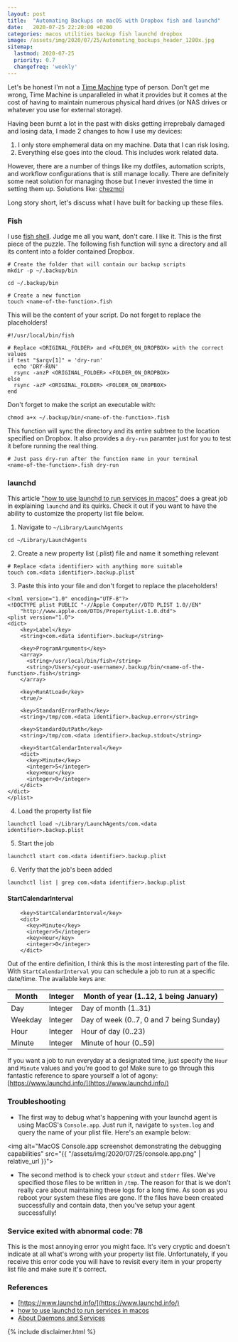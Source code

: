 ```yaml
---
layout: post
title:  "Automating Backups on macOS with Dropbox fish and launchd"
date:   2020-07-25 22:20:00 +0200
categories: macos utilities backup fish launchd dropbox
image: /assets/img/2020/07/25/Automating_backups_header_1280x.jpg
sitemap:
  lastmod: 2020-07-25
  priority: 0.7
  changefreq: 'weekly'
---
```

Let's be honest I'm not a [Time Machine](https://en.wikipedia.org/wiki/Time_Machine_(macOS)) type of person. Don't get me wrong, Time Machine is unparalleled in what it provides but it comes at the cost of having to maintain numerous physical hard drives (or NAS drives or whatever you use for external storage).

Having been burnt a lot in the past with disks getting irreprebaly damaged and losing data, I made 2 changes to how I use my devices:

1. I only store emphemeral data on my machine. Data that I can risk losing.
2. Everything else goes into the cloud. This includes work related data.

However, there are a number of things like my dotfiles, automation scripts, and workflow configurations that is still manage locally. There are definitely some neat solution for managing those but I never invested the time in setting them up. Solutions like: [chezmoi](https://github.com/twpayne/chezmoi)

Long story short, let's discuss what I have built for backing up these files.

### Fish

I use [fish shell](https://fishshell.com/). Judge me all you want, don't care. I like it. This is the first piece of the puzzle. The following fish function will sync a directory and all its content into a folder contained Dropbox.

```
# Create the folder that will contain our backup scripts
mkdir -p ~/.backup/bin

cd ~/.backup/bin

# Create a new function
touch <name-of-the-function>.fish
```

This will be the content of your script. Do not forget to replace the placeholders!
```
#!/usr/local/bin/fish

# Replace <ORIGINAL_FOLDER> and <FOLDER_ON_DROPBOX> with the correct values
if test "$argv[1]" = 'dry-run'
  echo 'DRY-RUN'
  rsync -anzP <ORIGINAL_FOLDER> <FOLDER_ON_DROPBOX>
else
  rsync -azP <ORIGINAL_FOLDER> <FOLDER_ON_DROPBOX>
end
```

Don't forget to make the script an executable with:
```
chmod a+x ~/.backup/bin/<name-of-the-function>.fish
```

This function will sync the directory and its entire subtree to the location specified on Dropbox. It also provides a `dry-run` paramter just for you to test it before running the real thing.

```
# Just pass dry-run after the function name in your terminal
<name-of-the-function>.fish dry-run
```

### launchd

This article ["how to use launchd to run services in macos"](https://medium.com/swlh/how-to-use-launchd-to-run-services-in-macos-b972ed1e352) does a great job in explaining `launchd` and its quirks. Check it out if you want to have the ability to customize the property list file below.

1. Navigate to `~/Library/LaunchAgents`

```
cd ~/Library/LaunchAgents
```

2. Create a new property list (.plist) file and name it something relevant

```
# Replace <data identifier> with anything more suitable
touch com.<data identifier>.backup.plist
```

3. Paste this into your file and don't forget to replace the placeholders!

```
<?xml version="1.0" encoding="UTF-8"?>
<!DOCTYPE plist PUBLIC "-//Apple Computer//DTD PLIST 1.0//EN"
    "http://www.apple.com/DTDs/PropertyList-1.0.dtd">
<plist version="1.0">
<dict>
    <key>Label</key>
    <string>com.<data identifier>.backup</string>

    <key>ProgramArguments</key>
    <array>
      <string>/usr/local/bin/fish</string>
      <string>/Users/<your-username>/.backup/bin/<name-of-the-function>.fish</string>
    </array>

    <key>RunAtLoad</key>
    <true/>

    <key>StandardErrorPath</key>
    <string>/tmp/com.<data identifier>.backup.error</string>

    <key>StandardOutPath</key>
    <string>/tmp/com.<data identifier>.backup.stdout</string>

    <key>StartCalendarInterval</key>
    <dict>
      <key>Minute</key>
      <integer>5</integer>
      <key>Hour</key>
      <integer>0</integer>
    </dict>
</dict>
</plist>
```

4. Load the property list file

```
launchctl load ~/Library/LaunchAgents/com.<data identifier>.backup.plist
```

5. Start the job

```
launchctl start com.<data identifier>.backup.plist
```

6. Verify that the job's been added

```
launchctl list | grep com.<data identifier>.backup.plist
```

#### StartCalendarInterval

```
    <key>StartCalendarInterval</key>
    <dict>
      <key>Minute</key>
      <integer>5</integer>
      <key>Hour</key>
      <integer>0</integer>
    </dict>
```

Out of the entire definition, I think this is the most interesting part of the file. With `StartCalendarInterval` you can schedule a job to run at a specific date/time. The available keys are:

| Month   | Integer | Month of year (1..12, 1 being January)   |
|---------|---------|------------------------------------------|
| Day     | Integer | Day of month (1..31)                     |
| Weekday | Integer | Day of week (0..7, 0 and 7 being Sunday) |
| Hour    | Integer | Hour of day (0..23)                      |
| Minute  | Integer | Minute of hour (0..59)                   |

If you want a job to run everyday at a designated time, just specify the `Hour` and `Minute` values and you're good to go! Make sure to go through this fantastic reference to spare yourself a lot of agony: [https://www.launchd.info/](https://www.launchd.info/)

### Troubleshooting

- The first way to debug what's happening with your launchd agent is using MacOS's `Console.app`. Just run it, navigate to `system.log` and query the name of your plist file. Here's an example below:

<img alt="MacOS Console.app screenshot demonstrating the debugging capabilities" src="{{ "/assets/img/2020/07/25/console.app.png" | relative_url }}">

- The second method is to check your `stdout` and `stderr` files. We've specified those files to be written in `/tmp`. The reason for that is we don't really care about maintaining these logs for a long time. As soon as you reboot your system these files are gone. If the files have been created successfully and contain data, then you've setup your agent successfully!

### Service exited with abnormal code: 78

This is the most annoying error you might face. It's very cryptic and doesn't indicate at all what's wrong with your property list file. Unfortunately, if you receive this error code you will have to revisit every item in your property list file and make sure it's correct.

### References

- [https://www.launchd.info/](https://www.launchd.info/)
- [how to use launchd to run services in macos](https://medium.com/swlh/how-to-use-launchd-to-run-services-in-macos-b972ed1e352)
- [About Daemons and Services](https://developer.apple.com/library/archive/documentation/MacOSX/Conceptual/BPSystemStartup/Chapters/Introduction.html#//apple_ref/doc/uid/10000172i-SW1-SW1)

{% include disclaimer.html %}